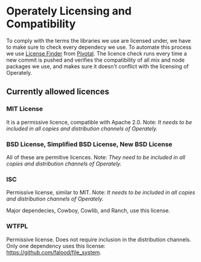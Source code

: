 # Operately Licensing and Compatibility

To comply with the terms the libraries we use are licensed under, we have to make sure to check
every dependecy we use. To automate this process we use [License Finder](https://github.com/pivotal/LicenseFinder) 
from [Pivotal](https://github.com/pivotal). The licence check runs every time a new commit is pushed
and verifies the compatibility of all mix and node packages we use, and makes sure it doesn't conflict
with the licensing of Operately.

## Currently allowed licences

### MIT License

It is a permissive licence, compatible with Apache 2.0.
Note: *It needs to be included in all copies and distribution channels of Operately.*

### BSD License, Simplified BSD License, New BSD License

All of these are permitive licences.
Note: *They need to be included in all copies and distribution channels of Operately.*

### ISC

Permissive license, similar to MIT.
Note: *It needs to be included in all copies and distribution channels of Operately.*

Major dependecies, Cowboy, Cowlib, and Ranch, use this license.

### WTFPL

Permissive license. Does not require inclusion in the distribution channels.
Only one dependency uses this license: https://github.com/falood/file_system.

